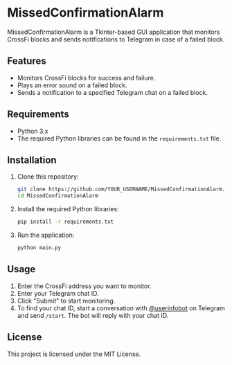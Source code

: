 # MissedConfirmationAlarm

MissedConfirmationAlarm is a Tkinter-based GUI application that monitors CrossFi blocks and sends notifications to Telegram in case of a failed block.

## Features
- Monitors CrossFi blocks for success and failure.
- Plays an error sound on a failed block.
- Sends a notification to a specified Telegram chat on a failed block.

## Requirements
- Python 3.x
- The required Python libraries can be found in the `requirements.txt` file.

## Installation
1. Clone this repository:
    ```sh
    git clone https://github.com/YOUR_USERNAME/MissedConfirmationAlarm.git
    cd MissedConfirmationAlarm
    ```
2. Install the required Python libraries:
    ```sh
    pip install -r requirements.txt
    ```
3. Run the application:
    ```sh
    python main.py
    ```

## Usage
1. Enter the CrossFi address you want to monitor.
2. Enter your Telegram chat ID.
3. Click "Submit" to start monitoring.
4. To find your chat ID, start a conversation with [@userinfobot](https://t.me/userinfobot) on Telegram and send `/start`. The bot will reply with your chat ID.

## License
This project is licensed under the MIT License.
